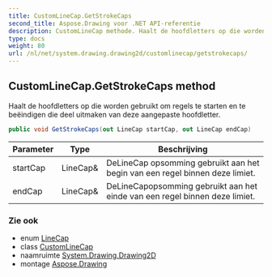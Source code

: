 ```yaml
---
title: CustomLineCap.GetStrokeCaps
second_title: Aspose.Drawing voor .NET API-referentie
description: CustomLineCap methode. Haalt de hoofdletters op die worden gebruikt om regels te starten en te beëindigen die deel uitmaken van deze aangepaste hoofdletter.
type: docs
weight: 80
url: /nl/net/system.drawing.drawing2d/customlinecap/getstrokecaps/
---
```

## CustomLineCap.GetStrokeCaps method

Haalt de hoofdletters op die worden gebruikt om regels te starten en te beëindigen die deel uitmaken van deze aangepaste hoofdletter.

```csharp
public void GetStrokeCaps(out LineCap startCap, out LineCap endCap)
```

| Parameter | Type | Beschrijving |
| --- | --- | --- |
| startCap | LineCap& | DeLineCap opsomming gebruikt aan het begin van een regel binnen deze limiet. |
| endCap | LineCap& | DeLineCapopsomming gebruikt aan het einde van een regel binnen deze limiet. |

### Zie ook

* enum [LineCap](../../linecap/)
* class [CustomLineCap](../)
* naamruimte [System.Drawing.Drawing2D](../../customlinecap/)
* montage [Aspose.Drawing](../../../)


